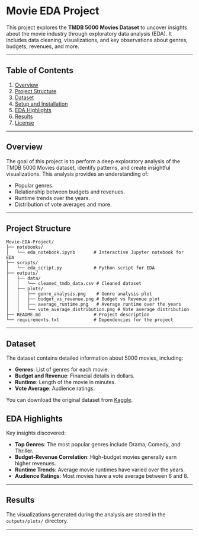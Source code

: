 
# Movie EDA Project

This project explores the **TMDB 5000 Movies Dataset** to uncover insights about the movie industry through exploratory data analysis (EDA). It includes data cleaning, visualizations, and key observations about genres, budgets, revenues, and more.

---

## Table of Contents
1. [Overview](#overview)
2. [Project Structure](#project-structure)
3. [Dataset](#dataset)
4. [Setup and Installation](#setup-and-installation)
5. [EDA Highlights](#eda-highlights)
6. [Results](#results)
7. [License](#license)

---

## Overview
The goal of this project is to perform a deep exploratory analysis of the TMDB 5000 Movies dataset, identify patterns, and create insightful visualizations. This analysis provides an understanding of:
- Popular genres.
- Relationship between budgets and revenues.
- Runtime trends over the years.
- Distribution of vote averages and more.

---

## Project Structure
```plaintext
Movie-EDA-Project/
├── notebooks/
│   └── eda_notebook.ipynb       # Interactive Jupyter notebook for EDA
├── scripts/
│   └── eda_script.py            # Python script for EDA
├── outputs/
│   ├── data/
│   │   └── cleaned_tmdb_data.csv # Cleaned dataset
│   ├── plots/
│   │   ├── genre_analysis.png    # Genre analysis plot
│   │   ├── budget_vs_revenue.png # Budget vs Revenue plot
│   │   ├── average_runtime.png   # Average runtime over the years
│   │   └── vote_average_distribution.png # Vote average distribution
├── README.md                    # Project description
└── requirements.txt             # Dependencies for the project
```

---

## Dataset
The dataset contains detailed information about 5000 movies, including:
- **Genres**: List of genres for each movie.
- **Budget and Revenue**: Financial details in dollars.
- **Runtime**: Length of the movie in minutes.
- **Vote Average**: Audience ratings.

You can download the original dataset from [Kaggle](https://www.kaggle.com/tmdb/tmdb-movie-metadata).


## EDA Highlights
Key insights discovered:
- **Top Genres**: The most popular genres include Drama, Comedy, and Thriller.
- **Budget-Revenue Correlation**: High-budget movies generally earn higher revenues.
- **Runtime Trends**: Average movie runtimes have varied over the years.
- **Audience Ratings**: Most movies have a vote average between 6 and 8.

---

## Results
The visualizations generated during the analysis are stored in the `outputs/plots/` directory.

---


